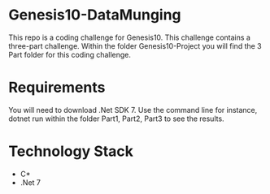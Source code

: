 # Genesis10-DataMunging
This repo is a coding challenge for Genesis10. This challenge contains a three-part challenge.
Within the folder Genesis10-Project you will find the 3 Part folder for this coding challenge.

# Requirements
You will need to download .Net SDK 7.
Use the command line for instance, dotnet run within the folder Part1, Part2, Part3 to see the results.

# Technology Stack
<ul>
<li>C*</li>
<li>.Net 7</li>
</ul>
